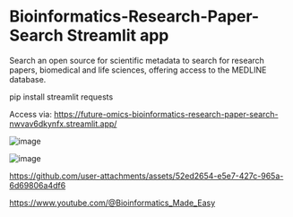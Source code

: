 # Bioinformatics-Research-Paper-Search Streamlit app
Search an open source for scientific metadata to search for research papers, biomedical and life sciences, offering access to the MEDLINE database.

pip install streamlit requests

Access via: https://future-omics-bioinformatics-research-paper-search-nwvav6dkynfx.streamlit.app/




![image](https://github.com/user-attachments/assets/60b33145-1386-41a6-a97e-07b4eb2199cc)



![image](https://github.com/user-attachments/assets/260c996f-3427-4457-9abd-bfa1dd9b032c)







https://github.com/user-attachments/assets/52ed2654-e5e7-427c-965a-6d69806a4df6










https://www.youtube.com/@Bioinformatics_Made_Easy
